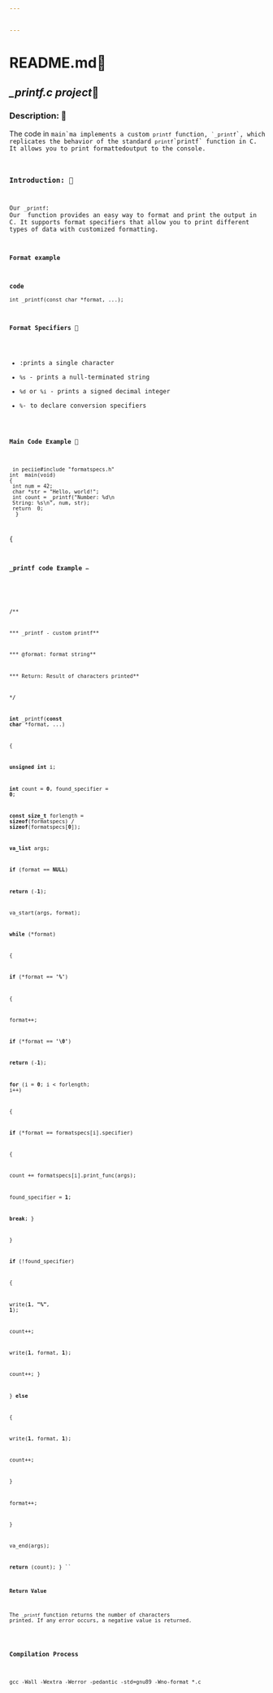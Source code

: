 ```yaml
---


---
```


<h1 id="readme.mdnotebook href="http://README.md">README.md</a>📓</h1>
<h2 id="printf.c-projectmemo"><em>_printf.c project</em>📝</h2>
<h3 id="d:
##escription-: :book">Description: 📖</h3>
<p>The code in <code>main`ma implements a custom <code>printf</code> function, <code>`_printf</code>`, which replicates the behavior of the standard <code>printf</code>`printf` function in C. It allows you to print formattedoutput to the console.</p>
<h3 id="usage:computerUsage: 💻</h3>
<p>:
 To use the <code>`_printf</code>` function, you have to include the header files: <code>main.h</code> and <code>formatspecs.h</code>. The <code>main.h</code> header file contains function prototypes and necessary definitions. The <code>formatspecs.h</code>` likely contains the definitions of format specifiers and their printing functions.</p>
<h4 id="introduction-: :dart">Introduction: 🎯</h4>
<p>Our <code>_printf</code>:
Our  function provides an easy way to format and print the output in C. It supports format specifiers that allow you to print different types of data with customized formatting.</p>
<h4 id="format-example">Format example</h4>
<p><strong>code</strong><br>
<code>int _printf(const char *format, ...);</code></p>
<h4 id="format Specifiers- :calling">Format Specifiers 📲</h4>
<ul>
<li><codecode>:prints a single character</li>
<li><code>%s</code> - prints a null-terminated string</li>
<li><code>%d</code> or <code>%i</code> - prints a signed decimal integer</li>
<li><code>%</code>- to declare conversion specifiers</li>
</ul>
<h4 id="main-code-example-pencil">Main Code Example 📝</h4>
<pre class=" language-undefined"><code class="prism language-#include language-undefined"> in peciie#include "formatspecs.h"  
int  main(void) 
{ 
 int num = 42;
 char *str = "Hello, world!";
 int count = _printf("Number: %d\n
 String: %s\n", num, str); 
 return  0; 
  }
</code></pre>
<p>{</p>
<h4 id="printf-code-example-pencil2">_printf code Example ✏️</h4>
<pre class=" language-undefined"><code class="prism language-**#include** language-undefi

**#include** **"formatspecs.h"**

**/****

*** _printf - custom printf**

*** @format: format string**

*** Return: Result of characters printed**

***/**

**int** _printf(**const**  **char** *format, ...)

{

**unsigned**  **int** i;

**int** count = **0**, found_specifier = **0**;

**const**  **size_t** forlength = **sizeof**(formatspecs) / **sizeof**(formatspecs[**0**]);

**va_list** args;

  

**if** (format == **NULL**)

**return** (-**1**);

  

va_start(args, format);

  

**while** (*format)

{

**if** (*format == **'%'**)

{

format++;

**if** (*format == **'\0'**)

**return** (-**1**);

**for** (i = **0**; i &lt; forlength; i++)

{

**if** (*format == formatspecs[i].specifier)

{

count += formatspecs[i].print_func(args);

found_specifier = **1**;

**break**; }

}

**if** (!found_specifier)

{

write(**1**, **"%"**, **1**);

count++;

write(**1**, format, **1**);

count++; }

} **else**

{

write(**1**, format, **1**);

count++;

}

format++;

}

va_end(args);

**return** (count);
}
``
#### Return Value
The `_printf` function returns the number of characters printed. If any error occurs, a negative value is returned.
</code></pre>

#### Compilation Process
````
gcc -Wall -Wextra -Werror -pedantic -std=gnu89 -Wno-format *.c
````
<!--stackedit_data:
eyJoaXN0b3J5IjpbNTI1MTQwMjU2XX0=
-->
